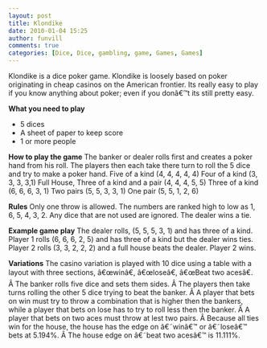 ```yaml
---
layout: post
title: Klondike
date: 2010-01-04 15:25
author: funvill
comments: true
categories: [Dice, Dice, gambling, game, Games, Games]
---
```

Klondike is a dice poker game.
Klondike is loosely based on poker originating in cheap casinos on the American frontier.  Its really easy to play if you know anything about poker; even if you donâ€™t its still pretty easy.

<strong>What you need to play</strong>
<ul>
	<li>5 dices</li>
	<li>A sheet of paper to keep score</li>
	<li>1 or more people</li>
</ul>
<strong>How to play the game</strong>
The banker or dealer rolls first and creates a poker hand from his roll.
The players then each take there turn to roll the 5 dice and try to make a poker hand.
Five of a kind (4, 4, 4, 4, 4)
Four of a kind (3, 3, 3, 3,1)
Full House, Three of a kind and a pair (4, 4, 4, 5, 5)
Three of a kind (6, 6, 6, 3, 1)
Two pairs (5, 5, 3, 3, 1)
One pair (5, 5, 1, 2, 6)

<strong>Rules</strong>
Only one throw is allowed.
The numbers are ranked high to low as 1, 6, 5, 4, 3, 2.
Any dice that are not used are ignored.
The dealer wins a tie.

<strong>Example game play</strong>
The dealer rolls, (5, 5, 5, 3, 1) and has three of a kind.
Player 1 rolls (6, 6, 6, 2, 5) and has three of a kind but the dealer wins ties.
Player 2 rolls (3, 3, 2, 2, 2) and a full house beats the dealer.
Player 2 wins.

<strong>Variations</strong>
The casino variation is played with 10 dice using a table with a layout with three sections, â€œwinâ€, â€œloseâ€, â€œBeat two acesâ€. Â The banker rolls five dice and sets them sides. Â The players then take turns rolling the other 5 dice trying to beat the banker. Â A player that bets on win must try to throw a combination that is higher then the bankers, while a player that bets on lose has to try to roll less then the banker. Â A player that bets on two aces must throw at lest two pairs. Â Because all ties win for the house, the house has the edge on â€˜winâ€™ or â€˜loseâ€™ bets at 5.194%. Â The house edge on â€˜beat two acesâ€™ is 11.111%.
